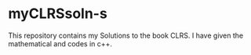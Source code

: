 # myCLRSsoln-s

This repository contains my Solutions to the book CLRS. 
I have given the mathematical and codes in c++.
